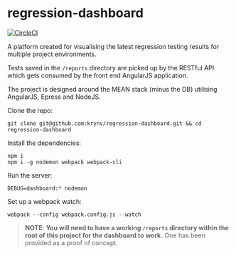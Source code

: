 # regression-dashboard

[![CircleCI](https://circleci.com/gh/krynv/regression-dashboard.svg?style=svg)](https://circleci.com/gh/krynv/regression-dashboard)

A platform created for visualising the latest regression testing results for multiple project environments. 

Tests saved in the `/reports` directory are picked up by the RESTful API which gets consumed by the front end AngularJS application.

The project is designed around the MEAN stack (minus the DB) utilising AngularJS, Epress and NodeJS.

Clone the repo: 

    git clone git@github.com:krynv/regression-dashboard.git && cd regression-dashboard

Install the dependencies:

    npm i
    npm i -g nodemon webpack webpack-cli

Run the server:
	
    DEBUG=dashboard:* nodemon

Set up a webpack watch:

    webpack --config webpack.config.js --watch

> **NOTE**: **You will need to have a working `/reports` directory within the root of this project for the dashboard to work.**
One has been provided as a proof of concept.
